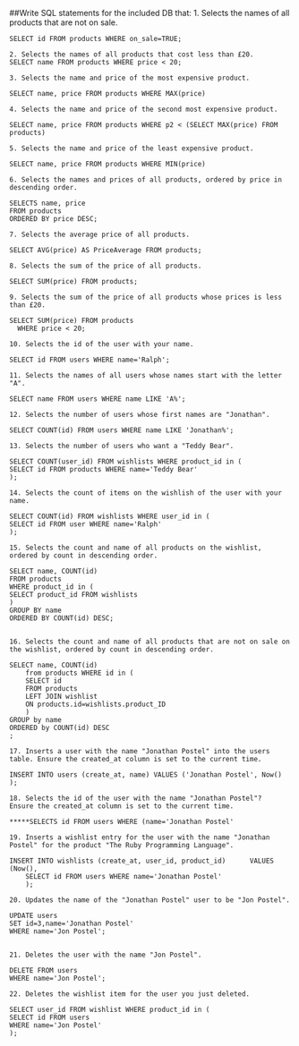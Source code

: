 ##Write SQL statements for the included DB that:
    1. Selects the names of all products that are not on sale.
    
    SELECT id FROM products WHERE on_sale=TRUE;

    2. Selects the names of all products that cost less than £20.
    SELECT name FROM products WHERE price < 20;
    
    3. Selects the name and price of the most expensive product.
    
    SELECT name, price FROM products WHERE MAX(price)
    
    4. Selects the name and price of the second most expensive product.
    
    SELECT name, price FROM products WHERE p2 < (SELECT MAX(price) FROM products) 
    
    5. Selects the name and price of the least expensive product.
    
    SELECT name, price FROM products WHERE MIN(price)
    
    6. Selects the names and prices of all products, ordered by price in descending order.
    
    SELECTS name, price
    FROM products
    ORDERED BY price DESC;
    
    7. Selects the average price of all products.
    
    SELECT AVG(price) AS PriceAverage FROM products;
    
    8. Selects the sum of the price of all products.
    
    SELECT SUM(price) FROM products;
    
    9. Selects the sum of the price of all products whose prices is less than £20.
    
    SELECT SUM(price) FROM products
      WHERE price < 20;
    
    10. Selects the id of the user with your name.
    
    SELECT id FROM users WHERE name='Ralph';
    
    11. Selects the names of all users whose names start with the letter "A".
    
    SELECT name FROM users WHERE name LIKE 'A%';
    
    12. Selects the number of users whose first names are "Jonathan".
    
    SELECT COUNT(id) FROM users WHERE name LIKE 'Jonathan%';
    
    13. Selects the number of users who want a "Teddy Bear".
    
    SELECT COUNT(user_id) FROM wishlists WHERE product_id in (
    SELECT id FROM products WHERE name='Teddy Bear'
    );
    
    14. Selects the count of items on the wishlish of the user with your name.
    
    SELECT COUNT(id) FROM wishlists WHERE user_id in (
    SELECT id FROM user WHERE name='Ralph'
    );
    
    15. Selects the count and name of all products on the wishlist, ordered by count in descending order.
    
    SELECT name, COUNT(id)
    FROM products
	WHERE product_id in (
	SELECT product_id FROM wishlists
	)
	GROUP BY name
	ORDERED BY COUNT(id) DESC;

    
    16. Selects the count and name of all products that are not on sale on the wishlist, ordered by count in descending order.
    
    SELECT name, COUNT(id)
    	from products WHERE id in (
    	SELECT id
    	FROM products
    	LEFT JOIN wishlist
    	ON products.id=wishlists.product_ID
    	)
    GROUP by name
    ORDERED by COUNT(id) DESC
    ;
    
    17. Inserts a user with the name "Jonathan Postel" into the users table. Ensure the created_at column is set to the current time.
    
    INSERT INTO users (create_at, name) VALUES ('Jonathan Postel', Now() );
    
    18. Selects the id of the user with the name "Jonathan Postel"?  Ensure the created_at column is set to the current time.
    
    *****SELECTS id FROM users WHERE (name='Jonathan Postel'
    
    19. Inserts a wishlist entry for the user with the name "Jonathan Postel" for the product "The Ruby Programming Language".
    
    INSERT INTO wishlists (create_at, user_id, product_id) 		VALUES (Now(), 
    	SELECT id FROM users WHERE name='Jonathan Postel' 
    	);
    
    20. Updates the name of the "Jonathan Postel" user to be "Jon Postel".
    
    UPDATE users
    SET id=3,name='Jonathan Postel' 
    WHERE name='Jon Postel';


    21. Deletes the user with the name "Jon Postel".
    
    DELETE FROM users
    WHERE name='Jon Postel';
    
    22. Deletes the wishlist item for the user you just deleted.

	SELECT user_id FROM wishlist WHERE product_id in (
	SELECT id FROM users
    WHERE name='Jon Postel'
    );
